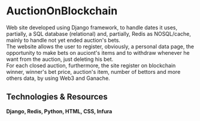 # AuctionOnBlockchain

Web site developed using Django framework, to handle dates it uses, partially, a SQL database (relational) and, partially, Redis as NOSQL/cache, mainly to handle not yet ended auction's bets.<br>
The website allows the user to register, obviously, a personal data page, the opportunity to make bets on auciont's items and to withdraw whenever he want from the auction, just deleting his bet.<br>
For each closed auction, furthermore, the site register on blockchain winner, winner's bet price, auction's item, number of bettors and more others data, by using Web3 and Ganache.

<h2>Technologies & Resources</h2>
<strong>Django, Redis, Python, HTML, CSS, Infura</strong>
